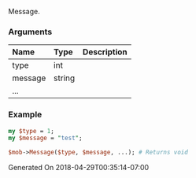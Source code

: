 Message.
### Arguments
**Name**|**Type**|**Description**
:---|:---|:---
type|int|
message|string|
...||

### Example

```perl
my $type = 1;
my $message = "test";

$mob->Message($type, $message, ...); # Returns void
```


Generated On 2018-04-29T00:35:14-07:00